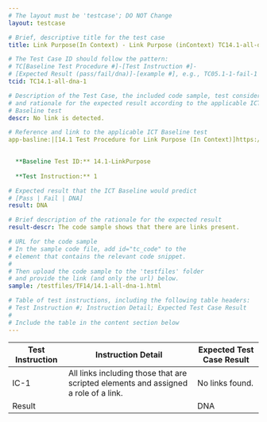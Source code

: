 ```yaml
---
# The layout must be 'testcase'; DO NOT Change
layout: testcase

# Brief, descriptive title for the test case
title: Link Purpose(In Context) - Link Purpose (inContext) TC14.1-all-dna-1 - no links ( TC14.1-all-dna-1)

# The Test Case ID should follow the pattern: 
# TC[Baseline Test Procedure #]-[Test Instruction #]-
# [Expected Result (pass/fail/dna)]-[example #], e.g., TC05.1-1-fail-1
tcid: TC14.1-all-dna-1

# Description of the Test Case, the included code sample, test considerations,
# and rationale for the expected result according to the applicable ICT
# Baseline test
descr: No link is detected.

# Reference and link to the applicable ICT Baseline test
app-basline:|[14.1 Test Procedure for Link Purpose (In Context)]https://section508coordinators.github.io/ICTTestingBaseline/14Links.html#141-test-procedure-for-link-purpose-in-context

 
  **Baseline Test ID:** 14.1-LinkPurpose
 
  **Test Instruction:** 1

# Expected result that the ICT Baseline would predict
# [Pass | Fail | DNA]
result: DNA

# Brief description of the rationale for the expected result
result-descr: The code sample shows that there are links present.

# URL for the code sample
# In the sample code file, add id="tc_code" to the 
# element that contains the relevant code snippet.
#
# Then upload the code sample to the 'testfiles' folder 
# and provide the link (and only the url) below.
sample: /testfiles/TF14/14.1-all-dna-1.html

# Table of test instructions, including the following table headers: 
# Test Instruction #; Instruction Detail; Expected Test Case Result
#
# Include the table in the content section below
---
```

| Test Instruction | Instruction Detail | Expected Test Case Result |
|------------------|--------------------|---------------------------|
| IC-1|All links including those that are scripted elements and assigned a role of a link.|No links found.|
| Result |  | DNA | 
